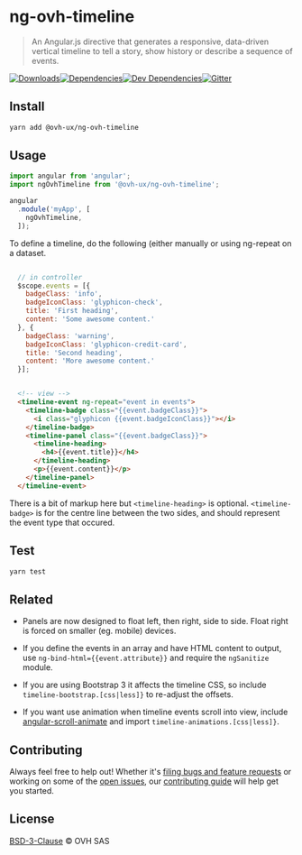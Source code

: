 # ng-ovh-timeline

> An Angular.js directive that generates a responsive, data-driven vertical timeline to tell a story, show history or describe a sequence of events.

[![Downloads](https://badgen.net/npm/dt/@ovh-ux/ng-ovh-timeline)](https://npmjs.com/package/@ovh-ux/ng-ovh-timeline)[![Dependencies](https://badgen.net/david/dep/ovh-ux/ng-ovh-timeline)](https://npmjs.com/package/@ovh-ux/ng-ovh-timeline?activeTab=dependencies)[![Dev Dependencies](https://badgen.net/david/dev/ovh-ux/ng-ovh-timeline)](https://npmjs.com/package/@ovh-ux/ng-ovh-timeline?activeTab=dependencies)[![Gitter](https://badgen.net/badge/gitter/ovh-ux/blue?icon=gitter)](https://gitter.im/ovh/ux)

## Install

```sh
yarn add @ovh-ux/ng-ovh-timeline
```

## Usage

```js
import angular from 'angular';
import ngOvhTimeline from '@ovh-ux/ng-ovh-timeline';

angular
  .module('myApp', [
    ngOvhTimeline,
  ]);
```

To define a timeline, do the following (either manually or using ng-repeat on a dataset.

```javascript

  // in controller
  $scope.events = [{
    badgeClass: 'info',
    badgeIconClass: 'glyphicon-check',
    title: 'First heading',
    content: 'Some awesome content.'
  }, {
    badgeClass: 'warning',
    badgeIconClass: 'glyphicon-credit-card',
    title: 'Second heading',
    content: 'More awesome content.'
  }];
```

```html

  <!-- view -->
  <timeline-event ng-repeat="event in events">
    <timeline-badge class="{{event.badgeClass}}">
      <i class="glyphicon {{event.badgeIconClass}}"></i>
    </timeline-badge>
    <timeline-panel class="{{event.badgeClass}}">
      <timeline-heading>
        <h4>{{event.title}}</h4>
      </timeline-heading>
      <p>{{event.content}}</p>
    </timeline-panel>
  </timeline-event>
```
There is a bit of markup here but `<timeline-heading>` is optional.
`<timeline-badge>` is for the centre line between the two sides, and should represent the event type that occured.

## Test

```sh
yarn test
```

## Related

- Panels are now designed to float left, then right, side to side.  Float right is forced on smaller (eg. mobile) devices.

- If you define the events in an array and have HTML content to output, use `ng-bind-html={{event.attribute}}` and require the `ngSanitize` module.

- If you are using Bootstrap 3 it affects the timeline CSS, so include `timeline-bootstrap.[css|less]}` to re-adjust the offsets.

- If you want use animation when timeline events scroll into view, include [angular-scroll-animate](https://github.com/rpocklin/angular-scroll-animate) and import `timeline-animations.[css|less]}`.

## Contributing

Always feel free to help out! Whether it's [filing bugs and feature requests](https://github.com/ovh-ux/ng-ovh-timeline/issues/new) or working on some of the [open issues](https://github.com/ovh-ux/ng-ovh-timeline/issues), our [contributing guide](CONTRIBUTING.md) will help get you started.

## License

[BSD-3-Clause](LICENSE) © OVH SAS

